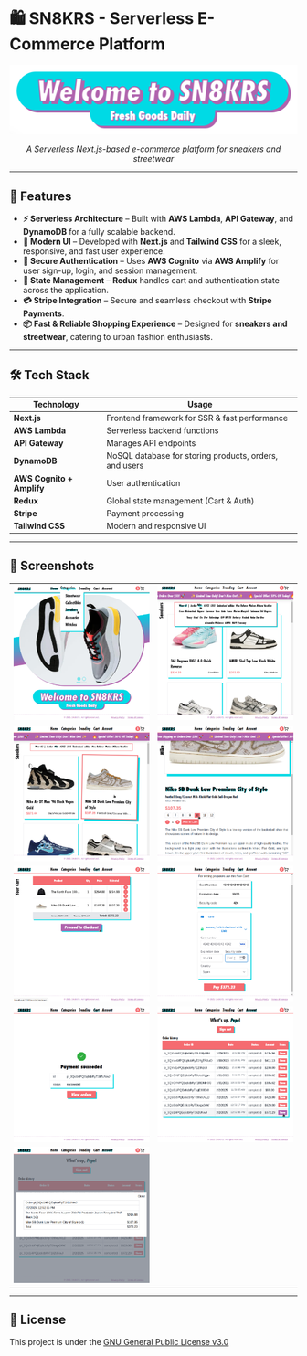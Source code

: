 # 🛍️ SN8KRS - Serverless E-Commerce Platform

<p align="center">
  <img src="./screenshots/welcome-banner.png" />
</p>
<p align="center"><i> A Serverless Next.js-based e-commerce platform for sneakers and streetwear</i></p>

---

## 🚀 Features

- **⚡ Serverless Architecture** – Built with **AWS Lambda**, **API Gateway**, and **DynamoDB** for a fully scalable backend.
- **🎨 Modern UI** – Developed with **Next.js** and **Tailwind CSS** for a sleek, responsive, and fast user experience.
- **🔑 Secure Authentication** – Uses **AWS Cognito** via **AWS Amplify** for user sign-up, login, and session management.
- **🛒 State Management** – **Redux** handles cart and authentication state across the application.
- **💳 Stripe Integration** – Secure and seamless checkout with **Stripe Payments**.
- **📦 Fast & Reliable Shopping Experience** – Designed for **sneakers and streetwear**, catering to urban fashion enthusiasts.

---

## 🛠️ Tech Stack

| Technology                | Usage                                                  |
| ------------------------- | ------------------------------------------------------ |
| **Next.js**               | Frontend framework for SSR & fast performance          |
| **AWS Lambda**            | Serverless backend functions                           |
| **API Gateway**           | Manages API endpoints                                  |
| **DynamoDB**              | NoSQL database for storing products, orders, and users |
| **AWS Cognito + Amplify** | User authentication                                    |
| **Redux**                 | Global state management (Cart & Auth)                  |
| **Stripe**                | Payment processing                                     |
| **Tailwind CSS**          | Modern and responsive UI                               |

---

## 📸 Screenshots

|   |   |
| - | - |
| ![Homepage](./screenshots/home.png) | ![Products](./screenshots/category.png) |
| ![Brand](./screenshots/brand.png) | ![Product](./screenshots/product.png) | | 
| ![Cart](./screenshots/cart.png) | ![Checkout](./screenshots/payment.png) | 
| ![Confirmation](./screenshots/confirmation.png) | ![Orders](./screenshots/orders.png)
| ![Items](./screenshots/items.png) |

---

## 📜 License

This project is under the [GNU General Public License v3.0](https://www.gnu.org/licenses/gpl-3.0.html)
